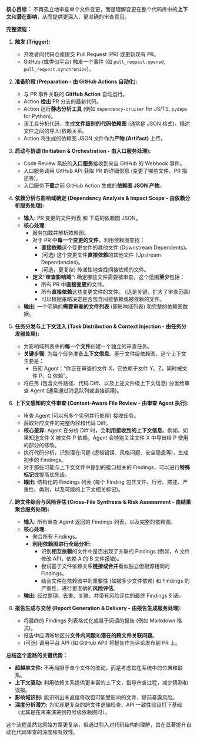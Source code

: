 **核心目标：** 不再孤立地审查单个文件变更，而是理解变更在整个代码库中的**上下文**和**潜在影响**，从而提供更深入、更准确的审查意见。

**完整流程：**

1.  **触发 (Trigger):**

    - 开发者向代码仓库提交 Pull Request (PR) 或更新现有 PR。
    - GitHub (或类似平台) 触发一个事件 (如 `pull_request.opened`, `pull_request.synchronize`)。

2.  **准备阶段 (Preparation - 由 GitHub Actions 自动化):**

    - 与 PR 事件关联的 **GitHub Action** 自动运行。
    - Action **检出** PR 分支的最新代码。
    - Action 运行**静态分析工具** (例如 `dependency-cruiser` for JS/TS, `pydeps` for Python)。
    - 该工具分析代码，生成**文件级别的代码依赖图** (通常是 JSON 格式)，描述文件之间的导入/依赖关系。
    - Action 将生成的依赖图 JSON 文件作为**产物 (Artifact)** 上传。

3.  **启动与协调 (Initiation & Orchestration - 由入口服务处理):**

    - Code Review 系统的**入口服务**接收到来自 GitHub 的 Webhook 事件。
    - 入口服务调用 GitHub API 获取 PR 的详细信息 (变更了哪些文件、PR 描述等)。
    - 入口服务**下载**之前 GitHub Action 生成的**依赖图 JSON 产物**。

4.  **依赖分析与影响域确定 (Dependency Analysis & Impact Scope - 由依赖分析服务处理):**

    - **输入:** PR 变更的文件列表 和 下载的依赖图 JSON。
    - **核心处理:**
      - 服务加载并解析依赖图。
      - 对于 PR 中**每一个变更的文件**，利用依赖图查找：
        - **直接依赖**这个变更文件的其他文件 (Downstream Dependents)。
        - (可选) 这个变更文件**直接依赖**的其他文件 (Upstream Dependencies)。
        - (可选，更复杂) 传递性地查找间接依赖的文件。
      - **定义“审查影响域”:** 确定哪些文件需要被审查。这个范围**至少**包括：
        - 所有 PR 中**直接变更**的文件。
        - 所有**直接依赖**这些变更文件的文件。 (这是关键，扩大了审查范围)
        - 可以根据策略决定是否包含间接依赖或被依赖的文件。
    - **输出:** 一个明确的**需要审查的文件列表** (即影响域列表) 和完整的依赖图数据。

5.  **任务分发与上下文注入 (Task Distribution & Context Injection - 由任务分发器处理):**

    - 为影响域列表中的**每一个文件**创建一个独立的审查任务。
    - **关键步骤:** 为每个任务准备**上下文信息**。基于文件级依赖图，这个上下文主要是：
      - 告知 Agent：“你正在审查的文件 X，它依赖于文件 Y、Z，同时被文件 P、Q 依赖”。
    - 将任务 (包含文件路径、代码 Diff、以及上述文件级上下文信息) 分发给审查 Agent (通常通过消息队列或直接调用)。

6.  **上下文感知的文件审查 (Context-Aware File Review - 由审查 Agent 执行):**

    - 审查 Agent (可以有多个实例并行处理) 接收任务。
    - 获取对应文件的完整内容和代码 Diff。
    - **核心差异:** Agent 在分析 Diff 时，会**利用接收到的上下文信息**。例如，如果知道文件 X 被文件 P 依赖，Agent 会特别关注文件 X 中导出给 P 使用的部分的修改。
    - 执行代码分析，识别潜在问题 (逻辑错误、风格问题、安全隐患等)，生成初步的 Findings。
    - 对于那些可能与上下文文件中提到的接口相关的 Findings，可以进行**特殊标记**或提高优先级。
    - **输出:** 结构化的 Findings 列表 (每个 Finding 包含文件、行号、描述、严重性、类别，以及可能的上下文相关标记)。

7.  **跨文件综合与风险评估 (Cross-File Synthesis & Risk Assessment - 由结果聚合服务处理):**

    - **输入:** 所有审查 Agent 返回的 Findings 列表，以及完整的依赖图。
    - **核心处理:**
      - 聚合所有 Findings。
      - **利用依赖图进行全局分析:**
        - 识别**相互依赖**的文件中是否出现了关联的 Findings (例如，A 文件修改 API，依赖 A 的 B 文件报错)。
        - 尝试基于文件依赖关系**链接或合并**看似独立但根源相同的 Findings。
        - 结合文件在依赖图中的重要性 (如被多少文件依赖) 和 Findings 的严重性，进行更准确的**风险评估**。
    - **输出:** 经过整理、去重、关联、并带有风险评估的最终 Findings 列表。

8.  **报告生成与交付 (Report Generation & Delivery - 由报告生成服务处理):**
    - 将最终的 Findings 列表格式化成易于阅读的报告 (例如 Markdown 格式)。
    - 报告中应清晰地区分**文件内问题**和**潜在的跨文件关联问题**。
    - (可选) 调用平台 API (如 GitHub API) 将报告作为评论发布到 PR 上。

**总结这个思路的关键优势：**

- **超越单文件:** 不再局限于单个文件的改动，而是考虑其在系统中的位置和联系。
- **上下文驱动:** 利用依赖关系提供更丰富的上下文，指导审查过程，减少猜测和误报。
- **影响域识别:** 能识别出未直接修改但可能受影响的文件，提前暴露风险。
- **深度分析潜力:** 为实现更复杂的跨文件逻辑检查、API 一致性验证打下基础（尤其是在未来演进到符号级依赖图时）。

这个流程虽然比原始方案更复杂，但通过引入对代码结构的理解，旨在显著提升自动化代码审查的深度和有效性。
